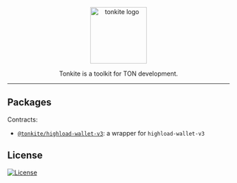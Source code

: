 <p align="center">
  <picture>
    <source media="(prefers-color-scheme: dark)" srcset="https://raw.githubusercontent.com/tonkite/tonkite/main/assets/logo-dark.svg">
    <img alt="tonkite logo" src="https://raw.githubusercontent.com/tonkite/tonkite/main/assets/logo-light.svg" width="auto" height="128">
  </picture>
</p>

<p align="center">
  Tonkite is a toolkit for TON development.
<p>

---

## Packages

Contracts:

- [`@tonkite/highload-wallet-v3`](packages/highload-wallet-v3): a wrapper for `highload-wallet-v3`

## License

<a href="https://opensource.org/licenses/Apache-2.0"><img src="https://img.shields.io/badge/License-Apache_2.0-green.svg" alt="License"></a>
